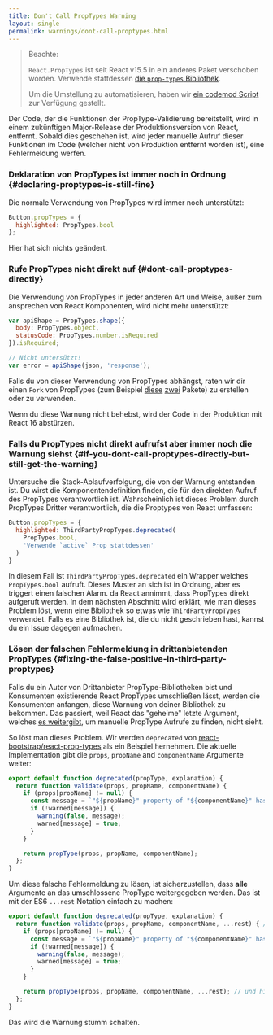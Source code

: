 ```yaml
---
title: Don't Call PropTypes Warning
layout: single
permalink: warnings/dont-call-proptypes.html
---
```


> Beachte:
>
> `React.PropTypes` ist seit React v15.5 in ein anderes Paket verschoben worden. Verwende stattdessen [die `prop-types` Bibliothek](https://www.npmjs.com/package/prop-types).
>
>Um die Umstellung zu automatisieren, haben wir [ein codemod Script](/blog/2017/04/07/react-v15.5.0.html#migrating-from-react.proptypes) zur Verfügung gestellt.

Der Code, der die Funktionen der PropType-Validierung bereitstellt, wird in einem zukünftigen Major-Release der Produktionsversion von React, entfernt. Sobald dies geschehen ist, wird jeder manuelle Aufruf dieser Funktionen im Code (welcher nicht von Produktion entfernt worden ist), eine Fehlermeldung werfen.

### Deklaration von PropTypes ist immer noch in Ordnung {#declaring-proptypes-is-still-fine}

Die normale Verwendung von PropTypes wird immer noch unterstützt:

```javascript
Button.propTypes = {
  highlighted: PropTypes.bool
};
```

Hier hat sich nichts geändert.

### Rufe PropTypes nicht direkt auf {#dont-call-proptypes-directly}

Die Verwendung von PropTypes in jeder anderen Art und Weise, außer zum ansprechen von React Komponenten, wird nicht mehr unterstützt:

```javascript
var apiShape = PropTypes.shape({
  body: PropTypes.object,
  statusCode: PropTypes.number.isRequired
}).isRequired;

// Nicht untersützt!
var error = apiShape(json, 'response');
```

Falls du von dieser Verwendung von PropTypes abhängst, raten wir dir einen `Fork` von PropTypes (zum Beispiel [diese](https://github.com/aackerman/PropTypes) [zwei](https://github.com/developit/proptypes) Pakete) zu erstellen oder zu verwenden.

Wenn du diese Warnung nicht behebst, wird der Code in der Produktion mit React 16 abstürzen.

### Falls du PropTypes nicht direkt aufrufst aber immer noch die Warnung siehst {#if-you-dont-call-proptypes-directly-but-still-get-the-warning}

Untersuche die Stack-Ablaufverfolgung, die von der Warnung entstanden ist. Du wirst die Komponentendefinition finden, die für den direkten Aufruf des PropTypes verantwortlich ist. Wahrscheinlich ist dieses Problem durch PropTypes Dritter verantwortlich, die die Proptypes von React umfassen: 


```js
Button.propTypes = {
  highlighted: ThirdPartyPropTypes.deprecated(
    PropTypes.bool,
    'Verwende `active` Prop stattdessen'
  )
}
```

In diesem Fall ist `ThirdPartyPropTypes.deprecated` ein Wrapper welches `PropTypes.bool` aufruft. Dieses Muster an sich ist in Ordnung, aber es triggert einen falschen Alarm. da React annimmt, dass PropTypes direkt aufgeruft werden. In dem nächsten Abschnitt wird erklärt, wie man dieses Problem löst, wenn eine Bibliothek so etwas wie `ThirdPartyPropTypes` verwendet. Falls es eine Bibliothek ist, die du nicht geschrieben hast, kannst du ein Issue dagegen aufmachen.

### Lösen der falschen Fehlermeldung in drittanbietenden PropTypes {#fixing-the-false-positive-in-third-party-proptypes}

Falls du ein Autor von Drittanbieter PropType-Bibliotheken bist und Konsumenten existierende React PropTypes umschließen lässt, werden die Konsumenten anfangen, diese Warnung von deiner Bibliothek zu bekommen. Das passiert, weil React das "geheime" letzte Argument, welches [es weitergibt](https://github.com/facebook/react/pull/7132), um manuelle PropType Aufrufe zu finden, nicht sieht.

So löst man dieses Problem. Wir werden `deprecated` von [react-bootstrap/react-prop-types](https://github.com/react-bootstrap/react-prop-types/blob/0d1cd3a49a93e513325e3258b28a82ce7d38e690/src/deprecated.js) als ein Beispiel hernehmen. Die aktuelle Implementation gibt die `props`, `propName` and `componentName` Argumente weiter:

```javascript
export default function deprecated(propType, explanation) {
  return function validate(props, propName, componentName) {
    if (props[propName] != null) {
      const message = `"${propName}" property of "${componentName}" has been deprecated.\n${explanation}`;
      if (!warned[message]) {
        warning(false, message);
        warned[message] = true;
      }
    }

    return propType(props, propName, componentName);
  };
}
```
 
Um diese falsche Fehlermeldung zu lösen, ist sicherzustellen, dass **alle** Argumente an das umschlossene PropType weitergegeben werden. Das ist mit der ES6 `...rest` Notation einfach zu machen: 
 
```javascript
export default function deprecated(propType, explanation) {
  return function validate(props, propName, componentName, ...rest) { // Beachte ...rest hier
    if (props[propName] != null) {
      const message = `"${propName}" property of "${componentName}" has been deprecated.\n${explanation}`;
      if (!warned[message]) {
        warning(false, message);
        warned[message] = true;
      }
    }

    return propType(props, propName, componentName, ...rest); // und hier
  };
}
```

Das wird die Warnung stumm schalten.
